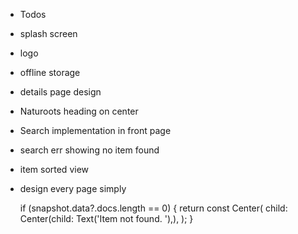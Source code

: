 * Todos

- splash screen
- logo
- offline storage
- details page design
- Naturoots heading on center 

- Search implementation in front page
- search err showing no item found
- item sorted view 
- design every page simply


  if (snapshot.data?.docs.length == 0) {
            return const Center(
              child: Center(child: Text('Item not found. '),),
            );
          }